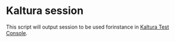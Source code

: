 # Kaltura session

This script will output session to be used forinstance in [Kaltura Test Console](https://www.kaltura.com/api_v3/testme/).


